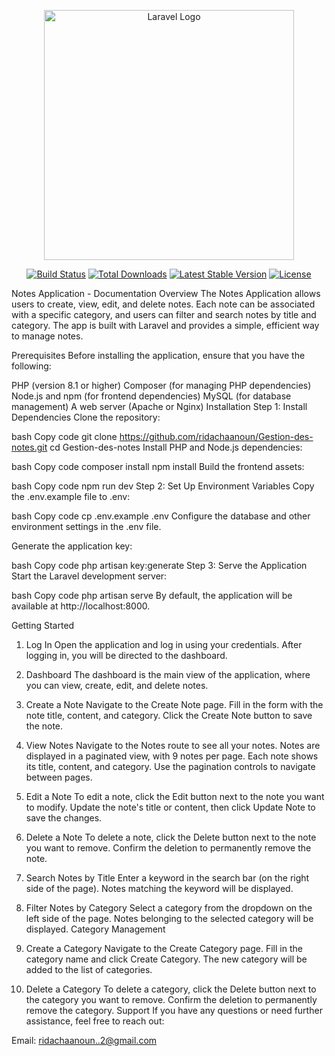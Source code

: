 <p align="center"><a href="https://laravel.com" target="_blank"><img src="https://raw.githubusercontent.com/laravel/art/master/logo-lockup/5%20SVG/2%20CMYK/1%20Full%20Color/laravel-logolockup-cmyk-red.svg" width="400" alt="Laravel Logo"></a></p>

<p align="center">
<a href="https://github.com/laravel/framework/actions"><img src="https://github.com/laravel/framework/workflows/tests/badge.svg" alt="Build Status"></a>
<a href="https://packagist.org/packages/laravel/framework"><img src="https://img.shields.io/packagist/dt/laravel/framework" alt="Total Downloads"></a>
<a href="https://packagist.org/packages/laravel/framework"><img src="https://img.shields.io/packagist/v/laravel/framework" alt="Latest Stable Version"></a>
<a href="https://packagist.org/packages/laravel/framework"><img src="https://img.shields.io/packagist/l/laravel/framework" alt="License"></a>
</p>

Notes Application - Documentation
Overview
The Notes Application allows users to create, view, edit, and delete notes. Each note can be associated with a specific category, and users can filter and search notes by title and category. The app is built with Laravel and provides a simple, efficient way to manage notes.

Prerequisites
Before installing the application, ensure that you have the following:

PHP (version 8.1 or higher)
Composer (for managing PHP dependencies)
Node.js and npm (for frontend dependencies)
MySQL (for database management)
A web server (Apache or Nginx)
Installation
Step 1: Install Dependencies
Clone the repository:

bash
Copy code
git clone https://github.com/ridachaanoun/Gestion-des-notes.git
cd Gestion-des-notes
Install PHP and Node.js dependencies:

bash
Copy code
composer install
npm install
Build the frontend assets:

bash
Copy code
npm run dev
Step 2: Set Up Environment Variables
Copy the .env.example file to .env:

bash
Copy code
cp .env.example .env
Configure the database and other environment settings in the .env file.

Generate the application key:

bash
Copy code
php artisan key:generate
Step 3: Serve the Application
Start the Laravel development server:

bash
Copy code
php artisan serve
By default, the application will be available at http://localhost:8000.

Getting Started
1. Log In
Open the application and log in using your credentials.
After logging in, you will be directed to the dashboard.
2. Dashboard
The dashboard is the main view of the application, where you can view, create, edit, and delete notes.

3. Create a Note
Navigate to the Create Note page.
Fill in the form with the note title, content, and category.
Click the Create Note button to save the note.
4. View Notes
Navigate to the Notes route to see all your notes.
Notes are displayed in a paginated view, with 9 notes per page.
Each note shows its title, content, and category.
Use the pagination controls to navigate between pages.
5. Edit a Note
To edit a note, click the Edit button next to the note you want to modify.
Update the note's title or content, then click Update Note to save the changes.
6. Delete a Note
To delete a note, click the Delete button next to the note you want to remove.
Confirm the deletion to permanently remove the note.
7. Search Notes by Title
Enter a keyword in the search bar (on the right side of the page).
Notes matching the keyword will be displayed.
8. Filter Notes by Category
Select a category from the dropdown on the left side of the page.
Notes belonging to the selected category will be displayed.
Category Management
1. Create a Category
Navigate to the Create Category page.
Fill in the category name and click Create Category.
The new category will be added to the list of categories.
2. Delete a Category
To delete a category, click the Delete button next to the category you want to remove.
Confirm the deletion to permanently remove the category.
Support
If you have any questions or need further assistance, feel free to reach out:

Email: ridachaanoun..2@gmail.com
 
